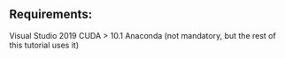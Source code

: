 ## Requirements: 
Visual Studio 2019 
CUDA > 10.1
Anaconda (not mandatory, but the rest of this tutorial uses it)

